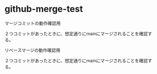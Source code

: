 # github-merge-test

マージコミットの動作確認用

２つコミットがあったときに、想定通りにmainにマージされることを確認する。

リベースマージの動作確認用

２つコミットがあったときに、想定通りにmainにマージされることを確認する。
